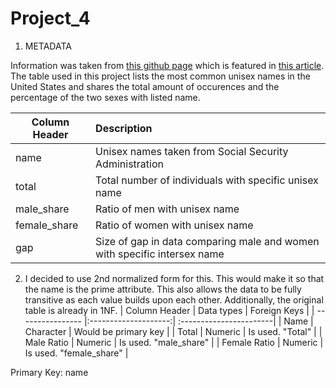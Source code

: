 # Project_4

1. METADATA

Information was taken from [this github page](https://github.com/fivethirtyeight/data/tree/master/unisex-names) which is featured in [this article](https://fivethirtyeight.com/features/there-are-922-unisex-names-in-america-is-yours-one-of-them/). The table used in this project lists the most common unisex names in the United States and shares the total amount of occurences and the percentage of the two sexes with listed name. 

| Column Header    | Description                                                              | 
| ---------------- |:-------------------------------------------------------------------------| 
| name             | Unisex names taken from Social Security Administration                   | 
| total            |    Total number of individuals with specific unisex name                 | 
| male_share       | Ratio of men with unisex name                                            | 
| female_share     | Ratio of women with unisex name                                          |
| gap              | Size of gap in data comparing male and women with specific intersex name |


2.  I decided to use 2nd normalized form for this. This would make it so that the name is the prime attribute. This also allows the data to be fully transitive as each value builds upon each other. Additionally, the original table is already in 1NF.
| Column Header    | Data types           |  Foreign Keys           |
| ---------------- |:--------------------:| :-----------------------|
| Name             | Character            | Would be primary key    |
| Total            | Numeric              | Is used. "Total"        |
| Male Ratio       | Numeric              | Is used. "male_share"   |
| Female Ratio     | Numeric              | Is used. "female_share" |

Primary Key: name
